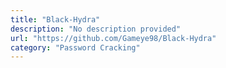 ```yaml
---
title: "Black-Hydra"
description: "No description provided"
url: "https://github.com/Gameye98/Black-Hydra"
category: "Password Cracking"
---
```

